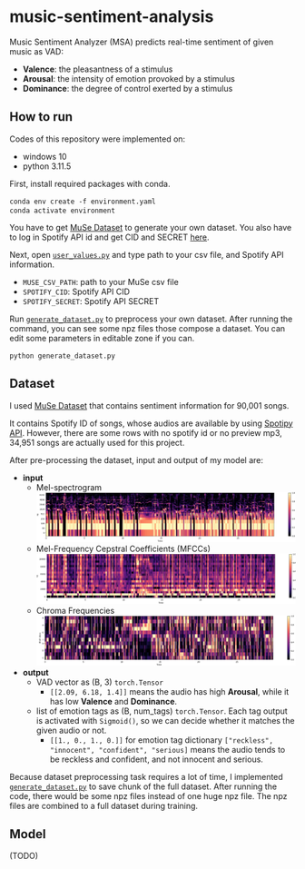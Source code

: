 # music-sentiment-analysis

Music Sentiment Analyzer (MSA) predicts real-time sentiment of given music as VAD:
- **Valence**: the pleasantness of a stimulus
- **Arousal**: the intensity of emotion provoked by a stimulus
- **Dominance**: the degree of control exerted by a stimulus


## How to run

Codes of this repository were implemented on:
- windows 10
- python 3.11.5

First, install required packages with conda. 
```
conda env create -f environment.yaml
conda activate environment
```

You have to get [MuSe Dataset](https://www.kaggle.com/datasets/cakiki/muse-the-musical-sentiment-dataset) to generate your own dataset. 
You also have to log in Spotify API id and get CID and SECRET [here](https://developer.spotify.com).

Next, open [`user_values.py`](./user_values.py) and type path to your csv file, and Spotify API information. 
- `MUSE_CSV_PATH`: path to your MuSe csv file
- `SPOTIFY_CID`: Spotify API CID
- `SPOTIFY_SECRET`: Spotify API SECRET

Run [`generate_dataset.py`](./generate_dataset.py) to preprocess your own dataset. 
After running the command, you can see some npz files those compose a dataset. 
You can edit some parameters in editable zone if you can. 
```
python generate_dataset.py
```


## Dataset

I used [MuSe Dataset](https://www.kaggle.com/datasets/cakiki/muse-the-musical-sentiment-dataset) that contains sentiment information for 90,001 songs. 

It contains Spotify ID of songs, whose audios are available by using [Spotipy API](https://spotipy.readthedocs.io/en/2.22.1/?highlight=analysis#). However, there are some rows with no spotify id or no preview mp3, 34,951 songs are actually used for this project. 

After pre-processing the dataset, input and output of my model are:
- **input**
    - Mel-spectrogram
        ![](./assets/example_mel.png)
    - Mel-Frequency Cepstral Coefficients (MFCCs)
        ![](./assets/example_mfcc.png)
    - Chroma Frequencies
        ![](./assets/example_chroma.png)
- **output**
    - VAD vector as (B, 3) `torch.Tensor`
        - `[[2.09, 6.18, 1.4]]` means the audio has high **Arousal**, while it has low **Valence** and **Dominance**. 
    - list of emotion tags as (B, num_tags) `torch.Tensor`. Each tag output is activated with `Sigmoid()`, so we can decide whether it matches the given audio or not. 
        - `[[1., 0., 1., 0.]]` for emotion tag dictionary `["reckless", "innocent", "confident", "serious]` means the audio tends to be reckless and confident, and not innocent and serious. 

Because dataset preprocessing task requires a lot of time, I implemented [`generate_dataset.py`](./generate_dataset.py) to save chunk of the full dataset. 
After running the code, there would be some npz files instead of one huge npz file. 
The npz files are combined to a full dataset during training. 

## Model

(TODO)
